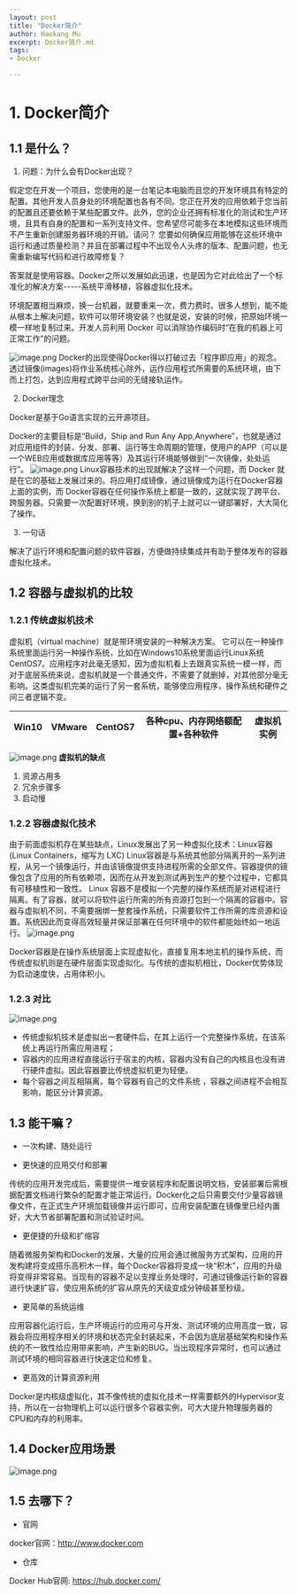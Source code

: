 ```yaml
---
layout: post
title: "Docker简介"
author: Haokang Mu
excerpt: Docker简介.md
tags:
- Docker

---
```


# 1. Docker简介
## 1.1 是什么？

1. 问题：为什么会有Docker出现？

假定您在开发一个项目，您使用的是一台笔记本电脑而且您的开发环境具有特定的配置。其他开发人员身处的环境配置也各有不同。您正在开发的应用依赖于您当前的配置且还要依赖于某些配置文件。此外，您的企业还拥有标准化的测试和生产环境，且具有自身的配置和一系列支持文件。您希望尽可能多在本地模拟这些环境而不产生重新创建服务器环境的开销。请问？
您要如何确保应用能够在这些环境中运行和通过质量检测？并且在部署过程中不出现令人头疼的版本、配置问题，也无需重新编写代码和进行故障修复？

答案就是使用容器。Docker之所以发展如此迅速，也是因为它对此给出了一个标准化的解决方案-----系统平滑移植，容器虚拟化技术。

环境配置相当麻烦，换一台机器，就要重来一次，费力费时。很多人想到，能不能从根本上解决问题，软件可以带环境安装？也就是说，安装的时候，把原始环境一模一样地复制过来。开发人员利用 Docker 可以消除协作编码时“在我的机器上可正常工作”的问题。

![image.png](https://cdn.nlark.com/yuque/0/2022/png/25452040/1644306163066-5773c44b-b947-487b-8a97-f5d369898a71.png#clientId=uace559fd-7ac4-4&crop=0&crop=0&crop=1&crop=1&from=paste&height=633&id=ub8b39df9&margin=%5Bobject%20Object%5D&name=image.png&originHeight=633&originWidth=1280&originalType=binary&ratio=1&rotation=0&showTitle=false&size=2435359&status=done&style=none&taskId=u5fcc8132-6b20-495d-86e1-d4a60533025&title=&width=1280)
Docker的出现使得Docker得以打破过去「程序即应用」的观念。透过镜像(images)将作业系统核心除外，运作应用程式所需要的系统环境，由下而上打包，达到应用程式跨平台间的无缝接轨运作。

2. Docker理念

Docker是基于Go语言实现的云开源项目。

Docker的主要目标是“Build，Ship and Run Any App,Anywhere”，也就是通过对应用组件的封装、分发、部署、运行等生命周期的管理，使用户的APP（可以是一个WEB应用或数据库应用等等）及其运行环境能够做到“一次镜像，处处运行”。
![image.png](https://cdn.nlark.com/yuque/0/2022/png/25452040/1644306383087-ec2c5969-e566-4f6d-ad18-c94244059493.png#clientId=uace559fd-7ac4-4&crop=0&crop=0&crop=1&crop=1&from=paste&height=581&id=u7627fbf6&margin=%5Bobject%20Object%5D&name=image.png&originHeight=581&originWidth=1280&originalType=binary&ratio=1&rotation=0&showTitle=false&size=2235309&status=done&style=none&taskId=u1607bf2b-e44c-4101-8ecc-2fabed43c2c&title=&width=1280)
Linux容器技术的出现就解决了这样一个问题，而 Docker 就是在它的基础上发展过来的。将应用打成镜像，通过镜像成为运行在Docker容器上面的实例，而 Docker容器在任何操作系统上都是一致的，这就实现了跨平台、跨服务器。只需要一次配置好环境，换到别的机子上就可以一键部署好，大大简化了操作。

3. 一句话

解决了运行环境和配置问题的软件容器，方便做持续集成并有助于整体发布的容器虚拟化技术。

## 1.2 容器与虚拟机的比较
### 1.2.1 传统虚拟机技术
虚拟机（virtual machine）就是带环境安装的一种解决方案。
它可以在一种操作系统里面运行另一种操作系统，比如在Windows10系统里面运行Linux系统CentOS7。应用程序对此毫无感知，因为虚拟机看上去跟真实系统一模一样，而对于底层系统来说，虚拟机就是一个普通文件，不需要了就删掉，对其他部分毫无影响。这类虚拟机完美的运行了另一套系统，能够使应用程序，操作系统和硬件之间三者逻辑不变。

| Win10 | VMware | CentOS7 | 各种cpu、内存网络额配置+各种软件 | 虚拟机实例 |
| --- | --- | --- | --- | --- |

![image.png](https://cdn.nlark.com/yuque/0/2022/png/25452040/1644306884420-ff41a1e1-4246-43af-8e5d-0842efb3a53c.png#clientId=uace559fd-7ac4-4&crop=0&crop=0&crop=1&crop=1&from=paste&height=720&id=u6be1bfc9&margin=%5Bobject%20Object%5D&name=image.png&originHeight=720&originWidth=984&originalType=binary&ratio=1&rotation=0&showTitle=false&size=2839306&status=done&style=none&taskId=u7813800d-7add-4b71-82fe-9300b790e8f&title=&width=984)
**虚拟机的缺点**

1. 资源占用多               
1. 冗余步骤多                 
1. 启动慢

### 1.2.2 容器虚拟化技术
由于前面虚拟机存在某些缺点，Linux发展出了另一种虚拟化技术：Linux容器(Linux Containers，缩写为 LXC)
Linux容器是与系统其他部分隔离开的一系列进程，从另一个镜像运行，并由该镜像提供支持进程所需的全部文件。容器提供的镜像包含了应用的所有依赖项，因而在从开发到测试再到生产的整个过程中，它都具有可移植性和一致性。
Linux 容器不是模拟一个完整的操作系统而是对进程进行隔离。有了容器，就可以将软件运行所需的所有资源打包到一个隔离的容器中。容器与虚拟机不同，不需要捆绑一整套操作系统，只需要软件工作所需的库资源和设置。系统因此而变得高效轻量并保证部署在任何环境中的软件都能始终如一地运行。
![image.png](https://cdn.nlark.com/yuque/0/2022/png/25452040/1644307101916-23d3d322-e794-41a1-96e1-ebfd5d0a84c3.png#clientId=uace559fd-7ac4-4&crop=0&crop=0&crop=1&crop=1&from=paste&height=720&id=u0c27fe0d&margin=%5Bobject%20Object%5D&name=image.png&originHeight=720&originWidth=938&originalType=binary&ratio=1&rotation=0&showTitle=false&size=2706602&status=done&style=none&taskId=u266c253c-9653-4ca6-a732-12be617dfef&title=&width=938)


Docker容器是在操作系统层面上实现虚拟化，直接复用本地主机的操作系统，而传统虚拟机则是在硬件层面实现虚拟化。与传统的虚拟机相比，Docker优势体现为启动速度快，占用体积小。

### 1.2.3 对比
![image.png](https://cdn.nlark.com/yuque/0/2022/png/25452040/1644307596626-92802b2f-11cd-415d-a2b9-fa8100e7ba9c.png#clientId=uace559fd-7ac4-4&crop=0&crop=0&crop=1&crop=1&from=paste&height=576&id=u05cc2cf0&margin=%5Bobject%20Object%5D&name=image.png&originHeight=576&originWidth=1280&originalType=binary&ratio=1&rotation=0&showTitle=false&size=2216075&status=done&style=none&taskId=ucff1954c-16c1-40a1-b1a6-8e4c2537f4b&title=&width=1280)

- 传统虚拟机技术是虚拟出一套硬件后，在其上运行一个完整操作系统，在该系统上再运行所需应用进程；
- 容器内的应用进程直接运行于宿主的内核，容器内没有自己的内核且也没有进行硬件虚拟。因此容器要比传统虚拟机更为轻便。
- 每个容器之间互相隔离，每个容器有自己的文件系统 ，容器之间进程不会相互影响，能区分计算资源。

## 1.3 能干嘛？

- 一次构建、随处运行

- 更快速的应用交付和部署

传统的应用开发完成后，需要提供一堆安装程序和配置说明文档，安装部署后需根据配置文档进行繁杂的配置才能正常运行。Docker化之后只需要交付少量容器镜像文件，在正式生产环境加载镜像并运行即可，应用安装配置在镜像里已经内置好，大大节省部署配置和测试验证时间。

- 更便捷的升级和扩缩容

随着微服务架构和Docker的发展，大量的应用会通过微服务方式架构，应用的开发构建将变成搭乐高积木一样，每个Docker容器将变成一块“积木”，应用的升级将变得非常容易。当现有的容器不足以支撑业务处理时，可通过镜像运行新的容器进行快速扩容，使应用系统的扩容从原先的天级变成分钟级甚至秒级。

- 更简单的系统运维

应用容器化运行后，生产环境运行的应用可与开发、测试环境的应用高度一致，容器会将应用程序相关的环境和状态完全封装起来，不会因为底层基础架构和操作系统的不一致性给应用带来影响，产生新的BUG。当出现程序异常时，也可以通过测试环境的相同容器进行快速定位和修复。

- 更高效的计算资源利用

Docker是内核级虚拟化，其不像传统的虚拟化技术一样需要额外的Hypervisor支持，所以在一台物理机上可以运行很多个容器实例，可大大提升物理服务器的CPU和内存的利用率。

## 1.4 Docker应用场景
![image.png](https://cdn.nlark.com/yuque/0/2022/png/25452040/1644307938839-7babfd35-46e3-41ce-8a22-cb2e7a766d6a.png#clientId=uace559fd-7ac4-4&crop=0&crop=0&crop=1&crop=1&from=paste&height=720&id=u4a93d0af&margin=%5Bobject%20Object%5D&name=image.png&originHeight=720&originWidth=990&originalType=binary&ratio=1&rotation=0&showTitle=false&size=2142661&status=done&style=none&taskId=u51fca12f-3184-4875-b119-c0c1881cbc6&title=&width=990)

## 1.5 去哪下？

- 官网

docker官网：http://www.docker.com

- 仓库

Docker Hub官网: https://hub.docker.com/
